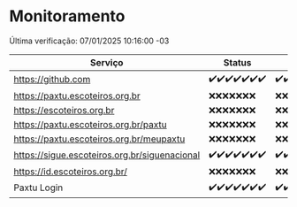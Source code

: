# Monitoramento

Última verificação: 07/01/2025 10:16:00 -03

|Serviço|Status|Últimas 24h|
|---|---|---|
|https://github.com|<span title="2024-12-31: OK=23">✔️</span><span title="2025-01-01: OK=23">✔️</span><span title="2025-01-02: OK=23">✔️</span><span title="2025-01-03: OK=23">✔️</span><span title="2025-01-04: OK=23">✔️</span><span title="2025-01-05: OK=23">✔️</span><span title="2025-01-06: OK=12">✔️</span>|<span title="06/01/2025 10:16:00 -03 : 200">✔️</span><span title="06/01/2025 11:08:00 -03 : 200">✔️</span><span title="06/01/2025 12:08:00 -03 : 200">✔️</span><span title="06/01/2025 13:10:00 -03 : 200">✔️</span><span title="06/01/2025 14:07:00 -03 : 200">✔️</span><span title="06/01/2025 15:11:00 -03 : 200">✔️</span><span title="06/01/2025 16:06:00 -03 : 200">✔️</span><span title="06/01/2025 17:07:00 -03 : 200">✔️</span><span title="06/01/2025 18:07:00 -03 : 200">✔️</span><span title="06/01/2025 19:07:00 -03 : 200">✔️</span><span title="06/01/2025 20:08:00 -03 : 200">✔️</span><span title="06/01/2025 21:41:00 -03 : 200">✔️</span><span title="06/01/2025 23:11:00 -03 : 200">✔️</span><span title="07/01/2025 00:16:00 -03 : 200">✔️</span><span title="07/01/2025 01:10:00 -03 : 200">✔️</span><span title="07/01/2025 02:08:00 -03 : 200">✔️</span><span title="07/01/2025 03:12:00 -03 : 200">✔️</span><span title="07/01/2025 04:08:00 -03 : 200">✔️</span><span title="07/01/2025 05:11:00 -03 : 200">✔️</span><span title="07/01/2025 06:09:00 -03 : 200">✔️</span><span title="07/01/2025 07:09:00 -03 : 200">✔️</span><span title="07/01/2025 08:07:00 -03 : 200">✔️</span><span title="07/01/2025 09:15:00 -03 : 200">✔️</span><span title="07/01/2025 10:16:00 -03 : 200">✔️</span>|
|https://paxtu.escoteiros.org.br|<span title="2024-12-31: Falhas=23">❌</span><span title="2025-01-01: Falhas=23">❌</span><span title="2025-01-02: Falhas=23">❌</span><span title="2025-01-03: Falhas=23">❌</span><span title="2025-01-04: Falhas=23">❌</span><span title="2025-01-05: Falhas=23">❌</span><span title="2025-01-06: Falhas=12">❌</span>|<span title="06/01/2025 10:16:00 -03 : 403">❌</span><span title="06/01/2025 11:08:00 -03 : 403">❌</span><span title="06/01/2025 12:08:00 -03 : 403">❌</span><span title="06/01/2025 13:10:00 -03 : 403">❌</span><span title="06/01/2025 14:07:00 -03 : 403">❌</span><span title="06/01/2025 15:11:00 -03 : 403">❌</span><span title="06/01/2025 16:06:00 -03 : 403">❌</span><span title="06/01/2025 17:07:00 -03 : 403">❌</span><span title="06/01/2025 18:07:00 -03 : 403">❌</span><span title="06/01/2025 19:07:00 -03 : 403">❌</span><span title="06/01/2025 20:08:00 -03 : 403">❌</span><span title="06/01/2025 21:41:00 -03 : 403">❌</span><span title="06/01/2025 23:11:00 -03 : 403">❌</span><span title="07/01/2025 00:16:00 -03 : 403">❌</span><span title="07/01/2025 01:10:00 -03 : 403">❌</span><span title="07/01/2025 02:08:00 -03 : 403">❌</span><span title="07/01/2025 03:12:00 -03 : 403">❌</span><span title="07/01/2025 04:08:00 -03 : 403">❌</span><span title="07/01/2025 05:11:00 -03 : 403">❌</span><span title="07/01/2025 06:09:00 -03 : 403">❌</span><span title="07/01/2025 07:09:00 -03 : 403">❌</span><span title="07/01/2025 08:07:00 -03 : 403">❌</span><span title="07/01/2025 09:15:00 -03 : 403">❌</span><span title="07/01/2025 10:16:00 -03 : 403">❌</span>|
|https://escoteiros.org.br|<span title="2024-12-31: Falhas=23">❌</span><span title="2025-01-01: Falhas=23">❌</span><span title="2025-01-02: Falhas=23">❌</span><span title="2025-01-03: Falhas=23">❌</span><span title="2025-01-04: Falhas=23">❌</span><span title="2025-01-05: Falhas=23">❌</span><span title="2025-01-06: Falhas=12">❌</span>|<span title="06/01/2025 10:16:00 -03 : 403">❌</span><span title="06/01/2025 11:08:00 -03 : 403">❌</span><span title="06/01/2025 12:08:00 -03 : 403">❌</span><span title="06/01/2025 13:10:00 -03 : 403">❌</span><span title="06/01/2025 14:07:00 -03 : 403">❌</span><span title="06/01/2025 15:11:00 -03 : 403">❌</span><span title="06/01/2025 16:06:00 -03 : 403">❌</span><span title="06/01/2025 17:07:00 -03 : 403">❌</span><span title="06/01/2025 18:07:00 -03 : 403">❌</span><span title="06/01/2025 19:07:00 -03 : 403">❌</span><span title="06/01/2025 20:08:00 -03 : 403">❌</span><span title="06/01/2025 21:41:00 -03 : 403">❌</span><span title="06/01/2025 23:11:00 -03 : 403">❌</span><span title="07/01/2025 00:16:00 -03 : 403">❌</span><span title="07/01/2025 01:10:00 -03 : 403">❌</span><span title="07/01/2025 02:08:00 -03 : 403">❌</span><span title="07/01/2025 03:12:00 -03 : 403">❌</span><span title="07/01/2025 04:08:00 -03 : 403">❌</span><span title="07/01/2025 05:11:00 -03 : 403">❌</span><span title="07/01/2025 06:09:00 -03 : 403">❌</span><span title="07/01/2025 07:09:00 -03 : 403">❌</span><span title="07/01/2025 08:07:00 -03 : 403">❌</span><span title="07/01/2025 09:15:00 -03 : 403">❌</span><span title="07/01/2025 10:16:00 -03 : 403">❌</span>|
|https://paxtu.escoteiros.org.br/paxtu|<span title="2024-12-31: Falhas=23">❌</span><span title="2025-01-01: Falhas=23">❌</span><span title="2025-01-02: Falhas=23">❌</span><span title="2025-01-03: Falhas=23">❌</span><span title="2025-01-04: Falhas=23">❌</span><span title="2025-01-05: Falhas=23">❌</span><span title="2025-01-06: Falhas=12">❌</span>|<span title="06/01/2025 10:16:00 -03 : 403">❌</span><span title="06/01/2025 11:08:00 -03 : 403">❌</span><span title="06/01/2025 12:08:00 -03 : 403">❌</span><span title="06/01/2025 13:10:00 -03 : 403">❌</span><span title="06/01/2025 14:07:00 -03 : 403">❌</span><span title="06/01/2025 15:11:00 -03 : 403">❌</span><span title="06/01/2025 16:06:00 -03 : 403">❌</span><span title="06/01/2025 17:07:00 -03 : 403">❌</span><span title="06/01/2025 18:07:00 -03 : 403">❌</span><span title="06/01/2025 19:07:00 -03 : 403">❌</span><span title="06/01/2025 20:08:00 -03 : 403">❌</span><span title="06/01/2025 21:41:00 -03 : 403">❌</span><span title="06/01/2025 23:11:00 -03 : 403">❌</span><span title="07/01/2025 00:16:00 -03 : 403">❌</span><span title="07/01/2025 01:10:00 -03 : 403">❌</span><span title="07/01/2025 02:08:00 -03 : 403">❌</span><span title="07/01/2025 03:12:00 -03 : 403">❌</span><span title="07/01/2025 04:08:00 -03 : 403">❌</span><span title="07/01/2025 05:11:00 -03 : 403">❌</span><span title="07/01/2025 06:09:00 -03 : 403">❌</span><span title="07/01/2025 07:09:00 -03 : 403">❌</span><span title="07/01/2025 08:07:00 -03 : 403">❌</span><span title="07/01/2025 09:15:00 -03 : 403">❌</span><span title="07/01/2025 10:16:00 -03 : 403">❌</span>|
|https://paxtu.escoteiros.org.br/meupaxtu|<span title="2024-12-31: Falhas=23">❌</span><span title="2025-01-01: Falhas=23">❌</span><span title="2025-01-02: Falhas=23">❌</span><span title="2025-01-03: Falhas=23">❌</span><span title="2025-01-04: Falhas=23">❌</span><span title="2025-01-05: Falhas=23">❌</span><span title="2025-01-06: Falhas=12">❌</span>|<span title="06/01/2025 10:16:00 -03 : 403">❌</span><span title="06/01/2025 11:08:00 -03 : 403">❌</span><span title="06/01/2025 12:08:00 -03 : 403">❌</span><span title="06/01/2025 13:10:00 -03 : 403">❌</span><span title="06/01/2025 14:07:00 -03 : 403">❌</span><span title="06/01/2025 15:11:00 -03 : 403">❌</span><span title="06/01/2025 16:06:00 -03 : 403">❌</span><span title="06/01/2025 17:07:00 -03 : 403">❌</span><span title="06/01/2025 18:07:00 -03 : 403">❌</span><span title="06/01/2025 19:07:00 -03 : 403">❌</span><span title="06/01/2025 20:08:00 -03 : 403">❌</span><span title="06/01/2025 21:41:00 -03 : 403">❌</span><span title="06/01/2025 23:11:00 -03 : 403">❌</span><span title="07/01/2025 00:16:00 -03 : 403">❌</span><span title="07/01/2025 01:10:00 -03 : 403">❌</span><span title="07/01/2025 02:08:00 -03 : 403">❌</span><span title="07/01/2025 03:12:00 -03 : 403">❌</span><span title="07/01/2025 04:08:00 -03 : 403">❌</span><span title="07/01/2025 05:11:00 -03 : 403">❌</span><span title="07/01/2025 06:09:00 -03 : 403">❌</span><span title="07/01/2025 07:09:00 -03 : 403">❌</span><span title="07/01/2025 08:07:00 -03 : 403">❌</span><span title="07/01/2025 09:15:00 -03 : 403">❌</span><span title="07/01/2025 10:16:00 -03 : 403">❌</span>|
|https://sigue.escoteiros.org.br/siguenacional|<span title="2024-12-31: OK=23">✔️</span><span title="2025-01-01: OK=23">✔️</span><span title="2025-01-02: OK=23">✔️</span><span title="2025-01-03: OK=23">✔️</span><span title="2025-01-04: OK=23">✔️</span><span title="2025-01-05: OK=23">✔️</span><span title="2025-01-06: OK=12">✔️</span>|<span title="06/01/2025 10:16:00 -03 : 200">✔️</span><span title="06/01/2025 11:08:00 -03 : 200">✔️</span><span title="06/01/2025 12:08:00 -03 : 200">✔️</span><span title="06/01/2025 13:10:00 -03 : 200">✔️</span><span title="06/01/2025 14:07:00 -03 : 200">✔️</span><span title="06/01/2025 15:11:00 -03 : 200">✔️</span><span title="06/01/2025 16:06:00 -03 : 200">✔️</span><span title="06/01/2025 17:07:00 -03 : 200">✔️</span><span title="06/01/2025 18:07:00 -03 : 200">✔️</span><span title="06/01/2025 19:07:00 -03 : 200">✔️</span><span title="06/01/2025 20:08:00 -03 : 200">✔️</span><span title="06/01/2025 21:41:00 -03 : 200">✔️</span><span title="06/01/2025 23:11:00 -03 : 200">✔️</span><span title="07/01/2025 00:16:00 -03 : 200">✔️</span><span title="07/01/2025 01:10:00 -03 : 200">✔️</span><span title="07/01/2025 02:08:00 -03 : 200">✔️</span><span title="07/01/2025 03:12:00 -03 : 200">✔️</span><span title="07/01/2025 04:08:00 -03 : 200">✔️</span><span title="07/01/2025 05:11:00 -03 : 200">✔️</span><span title="07/01/2025 06:09:00 -03 : 200">✔️</span><span title="07/01/2025 07:09:00 -03 : 200">✔️</span><span title="07/01/2025 08:07:00 -03 : 200">✔️</span><span title="07/01/2025 09:15:00 -03 : 200">✔️</span><span title="07/01/2025 10:16:00 -03 : 200">✔️</span>|
|https://id.escoteiros.org.br/|<span title="2024-12-31: Falhas=23">❌</span><span title="2025-01-01: Falhas=23">❌</span><span title="2025-01-02: Falhas=23">❌</span><span title="2025-01-03: Falhas=23">❌</span><span title="2025-01-04: Falhas=23">❌</span><span title="2025-01-05: Falhas=23">❌</span><span title="2025-01-06: Falhas=12">❌</span>|<span title="06/01/2025 10:16:00 -03 : 403">❌</span><span title="06/01/2025 11:08:00 -03 : 403">❌</span><span title="06/01/2025 12:08:00 -03 : 403">❌</span><span title="06/01/2025 13:10:00 -03 : 403">❌</span><span title="06/01/2025 14:07:00 -03 : 403">❌</span><span title="06/01/2025 15:11:00 -03 : 403">❌</span><span title="06/01/2025 16:06:00 -03 : 403">❌</span><span title="06/01/2025 17:07:00 -03 : 403">❌</span><span title="06/01/2025 18:07:00 -03 : 403">❌</span><span title="06/01/2025 19:08:00 -03 : 403">❌</span><span title="06/01/2025 20:08:00 -03 : 403">❌</span><span title="06/01/2025 21:41:00 -03 : 403">❌</span><span title="06/01/2025 23:11:00 -03 : 403">❌</span><span title="07/01/2025 00:16:00 -03 : 403">❌</span><span title="07/01/2025 01:10:00 -03 : 403">❌</span><span title="07/01/2025 02:08:00 -03 : 403">❌</span><span title="07/01/2025 03:12:00 -03 : 403">❌</span><span title="07/01/2025 04:08:00 -03 : 403">❌</span><span title="07/01/2025 05:11:00 -03 : 403">❌</span><span title="07/01/2025 06:09:00 -03 : 403">❌</span><span title="07/01/2025 07:09:00 -03 : 403">❌</span><span title="07/01/2025 08:07:00 -03 : 403">❌</span><span title="07/01/2025 09:15:00 -03 : 403">❌</span><span title="07/01/2025 10:16:00 -03 : 403">❌</span>|
|Paxtu Login|<span title="2024-12-31: OK=23">✔️</span><span title="2025-01-01: OK=23">✔️</span><span title="2025-01-02: OK=23">✔️</span><span title="2025-01-03: OK=23">✔️</span><span title="2025-01-04: OK=23">✔️</span><span title="2025-01-05: OK=23">✔️</span><span title="2025-01-06: OK=12">✔️</span>|<span title="06/01/2025 10:16:00 -03 : 200">✔️</span><span title="06/01/2025 11:08:00 -03 : 200">✔️</span><span title="06/01/2025 12:08:00 -03 : 200">✔️</span><span title="06/01/2025 13:10:00 -03 : 200">✔️</span><span title="06/01/2025 14:07:00 -03 : 200">✔️</span><span title="06/01/2025 15:11:00 -03 : 200">✔️</span><span title="06/01/2025 16:06:00 -03 : 200">✔️</span><span title="06/01/2025 17:07:00 -03 : 200">✔️</span><span title="06/01/2025 18:07:00 -03 : 200">✔️</span><span title="06/01/2025 19:08:00 -03 : 200">✔️</span><span title="06/01/2025 20:08:00 -03 : 200">✔️</span><span title="06/01/2025 21:41:00 -03 : 200">✔️</span><span title="06/01/2025 23:11:00 -03 : 200">✔️</span><span title="07/01/2025 00:16:00 -03 : 200">✔️</span><span title="07/01/2025 01:10:00 -03 : 200">✔️</span><span title="07/01/2025 02:08:00 -03 : 200">✔️</span><span title="07/01/2025 03:12:00 -03 : 200">✔️</span><span title="07/01/2025 04:08:00 -03 : 200">✔️</span><span title="07/01/2025 05:11:00 -03 : 200">✔️</span><span title="07/01/2025 06:09:00 -03 : 200">✔️</span><span title="07/01/2025 07:09:00 -03 : 200">✔️</span><span title="07/01/2025 08:07:00 -03 : 200">✔️</span><span title="07/01/2025 09:15:00 -03 : 200">✔️</span><span title="07/01/2025 10:16:00 -03 : 200">✔️</span>|
